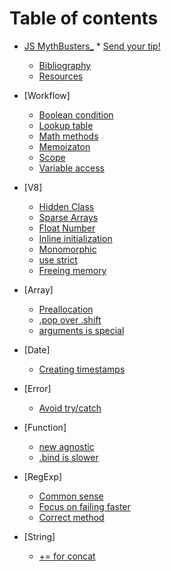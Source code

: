 # Table of contents

* [JS MythBusters_](/README.md)
        * [Send your tip!](/contributing.md)
	* [Bibliography](/bibliography.md)
	* [Resources](/resources.md)

* [Workflow]
	* [Boolean condition](/workflow/boolean-conditions.md)
	* [Lookup table](/workflow/lookup-table.md)
	* [Math methods](/workflow/math.md)
	* [Memoizaton](/workflow/memoization.md)
	* [Scope](/workflow/scope.md)
	* [Variable access](/workflow/variable-access.md)

* [V8]
	* [Hidden Class](/v8-tips/hidden-class.md)
	* [Sparse Arrays](/v8-tips/sparse-arrays.md)
	* [Float Number](/v8-tips/float-number.md)
	* [Inline initialization](/v8-tips/inline-initialization.md)
	* [Monomorphic](/v8-tips/monomorphic.md)
	* [use strict](/v8-tips/use-strict.md)
	* [Freeing memory](/v8-tips/freeing-memory.md)

* [Array]
	* [Preallocation](/array/preallocation.md)
	* [.pop over .shift](/array/pop-or-shift.md)
	* [arguments is special](/array/arguments.md)

* [Date]
	* [Creating timestamps](/date/timestamp.md)

* [Error]
	* [Avoid try/catch](/error/try-catch.md)

* [Function]
	* [new agnostic](/function/new.md)
	* [.bind is slower](/function/bind.md)

* [RegExp]
	* [Common sense](/regexp/common-sense.md)
	* [Focus on failing faster](/regexp/fail-faster.md)
	* [Correct method](/regexp/methods.md)

* [String]
	* [+= for concat](/string/concat.md)
